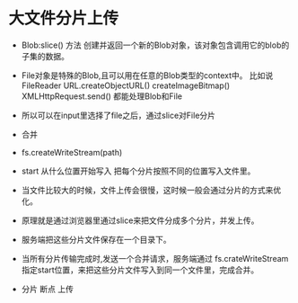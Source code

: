 # 大文件分片上传

- Blob:slice() 方法 创建并返回一个新的Blob对象，该对象包含调用它的blob的子集的数据。

* File对象是特殊的Blob,且可以用在任意的Blob类型的context中。 比如说 FileReader URL.createObjectURL() createImageBitmap() XMLHttpRequest.send() 都能处理Blob和File
* 所以可以在input里选择了file之后，通过slice对File分片

* 合并
* fs.createWriteStream(path)
* start 从什么位置开始写入 把每个分片按照不同的位置写入文件里。

* 当文件比较大的时候，文件上传会很慢，这时候一般会通过分片的方式来优化。
* 原理就是通过浏览器里通过slice来把文件分成多个分片，并发上传。
* 服务端把这些分片文件保存在一个目录下。
* 当所有分片传输完成时,发送一个合并请求，服务端通过 fs.crateWriteStream指定start位置，来把这些分片文件写入到同一个文件里，完成合并。

* 分片 断点 上传
